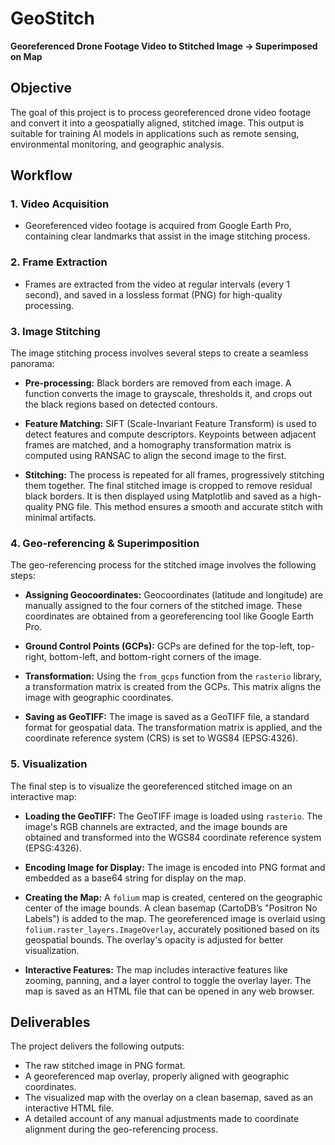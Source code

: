 # GeoStitch

**Georeferenced Drone Footage Video to Stitched Image → Superimposed on Map**

## Objective

The goal of this project is to process georeferenced drone video footage and convert it into a geospatially aligned, stitched image. This output is suitable for training AI models in applications such as remote sensing, environmental monitoring, and geographic analysis.

## Workflow

### 1. **Video Acquisition**

- Georeferenced video footage is acquired from Google Earth Pro, containing clear landmarks that assist in the image stitching process.

### 2. **Frame Extraction**

- Frames are extracted from the video at regular intervals (every 1 second), and saved in a lossless format (PNG) for high-quality processing.

### 3. **Image Stitching**

The image stitching process involves several steps to create a seamless panorama:

- **Pre-processing:** Black borders are removed from each image. A function converts the image to grayscale, thresholds it, and crops out the black regions based on detected contours.
  
- **Feature Matching:** SIFT (Scale-Invariant Feature Transform) is used to detect features and compute descriptors. Keypoints between adjacent frames are matched, and a homography transformation matrix is computed using RANSAC to align the second image to the first.

- **Stitching:** The process is repeated for all frames, progressively stitching them together. The final stitched image is cropped to remove residual black borders. It is then displayed using Matplotlib and saved as a high-quality PNG file. This method ensures a smooth and accurate stitch with minimal artifacts.

### 4. **Geo-referencing & Superimposition**

The geo-referencing process for the stitched image involves the following steps:

- **Assigning Geocoordinates:** Geocoordinates (latitude and longitude) are manually assigned to the four corners of the stitched image. These coordinates are obtained from a georeferencing tool like Google Earth Pro.
  
- **Ground Control Points (GCPs):** GCPs are defined for the top-left, top-right, bottom-left, and bottom-right corners of the image.

- **Transformation:** Using the `from_gcps` function from the `rasterio` library, a transformation matrix is created from the GCPs. This matrix aligns the image with geographic coordinates.

- **Saving as GeoTIFF:** The image is saved as a GeoTIFF file, a standard format for geospatial data. The transformation matrix is applied, and the coordinate reference system (CRS) is set to WGS84 (EPSG:4326).

### 5. **Visualization**

The final step is to visualize the georeferenced stitched image on an interactive map:

- **Loading the GeoTIFF:** The GeoTIFF image is loaded using `rasterio`. The image's RGB channels are extracted, and the image bounds are obtained and transformed into the WGS84 coordinate reference system (EPSG:4326).

- **Encoding Image for Display:** The image is encoded into PNG format and embedded as a base64 string for display on the map.

- **Creating the Map:** A `folium` map is created, centered on the geographic center of the image bounds. A clean basemap (CartoDB’s "Positron No Labels") is added to the map. The georeferenced image is overlaid using `folium.raster_layers.ImageOverlay`, accurately positioned based on its geospatial bounds. The overlay's opacity is adjusted for better visualization.

- **Interactive Features:** The map includes interactive features like zooming, panning, and a layer control to toggle the overlay layer. The map is saved as an HTML file that can be opened in any web browser.

## Deliverables

The project delivers the following outputs:

- The raw stitched image in PNG format.
- A georeferenced map overlay, properly aligned with geographic coordinates.
- The visualized map with the overlay on a clean basemap, saved as an interactive HTML file.
- A detailed account of any manual adjustments made to coordinate alignment during the geo-referencing process.
